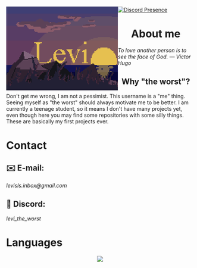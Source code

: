 [<img align="left" width="300" alt="Levi" src="img/LeviSunset512x384.gif">](#) 
[![Discord Presence](https://lanyard.cnrad.dev/api/558808903924580352)](https://discord.com/users/558808903924580352)  

<div align="left">

<h1 align="center">About me</h1>
<i>To love another person is to see the face of God. — Victor Hugo</i>

<h2 align="center">Why "the worst"?</h2>
<p>
  Don't get me wrong, I am not a pessimist.
  This username is a "me" thing. Seeing myself as "the worst" should always motivate me to be better.
  I am currently a teenage student, so it means I don't have many projects yet, even though here you may find some repositories with some silly things. These are basically my first projects ever.
</p>

<h1>Contact</h1>
<h2>✉️ E-mail:</h2> <i>levisls.inbox@gmail.com</i>
<h2>👾 Discord:</h2> <i>levi_the_worst</i>

<h1>Languages</h1>
  <p align="center">
    <a href="https://skillicons.dev">
      <img src="https://skillicons.dev/icons?i=html,javascript,css,cs,java,typescript,npm,nodejs,express" />
    </a>
  </p>
</div>
